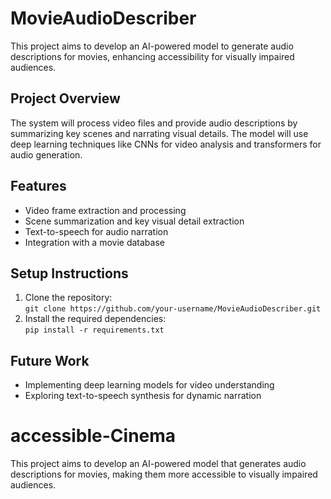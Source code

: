 # MovieAudioDescriber

This project aims to develop an AI-powered model to generate audio descriptions for movies, enhancing accessibility for visually impaired audiences.

## Project Overview
The system will process video files and provide audio descriptions by summarizing key scenes and narrating visual details. The model will use deep learning techniques like CNNs for video analysis and transformers for audio generation.

## Features
- Video frame extraction and processing
- Scene summarization and key visual detail extraction
- Text-to-speech for audio narration
- Integration with a movie database

## Setup Instructions
1. Clone the repository:  
   `git clone https://github.com/your-username/MovieAudioDescriber.git`
2. Install the required dependencies:  
   `pip install -r requirements.txt`

## Future Work
- Implementing deep learning models for video understanding
- Exploring text-to-speech synthesis for dynamic narration
# accessible-Cinema
This project aims to develop an AI-powered model that generates audio descriptions for movies, making them more accessible to visually impaired audiences.
